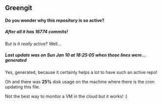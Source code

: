 ## Greengit

#### Do you wonder why this repository is so active?

##### After all it has 16774 commits!

But is it *really* active? Well...

##### Last update was on Sun Jan 10 at 18:25:05 when those lines were... generated

Yes, generated, because it certainly helps a lot to have such an active repo!

Oh and there was **25%** disk usage on the machine
where there is the cron updating this file.

Not the best way to monitor a VM in the cloud but it works! :)
